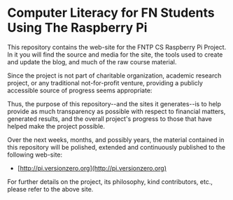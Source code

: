 # Computer Literacy for FN Students Using The Raspberry Pi

This repository contains the web-site for the FNTP CS Raspberry Pi
Project.  In it you will find the source and media for the site, the
tools used to create and update the blog, and much of the raw course
material.

Since the project is not part of charitable organization, academic
research project, or any traditional not-for-profit venture, providing
a publicly accessible source of progress seems appropriate:

Thus, the purpose of this repository--and the sites it generates--is
to help provide as much transparency as possible with respect to
financial matters, generated results, and the overall project's
progress to those that have helped make the project possible.

Over the next weeks, months, and possibly years, the material
contained in this repository will be polished, extended and
continuously published to the following web-site:

* [http://pi.versionzero.org](http://pi.versionzero.org)

For further details on the project, its philosophy, kind contributors,
etc., please refer to the above site.
